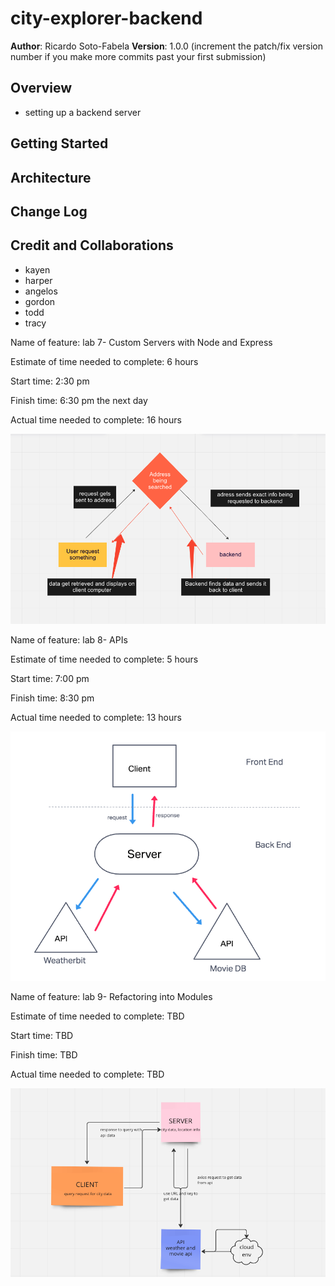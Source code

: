 # city-explorer-backend

**Author**: Ricardo Soto-Fabela
**Version**: 1.0.0 (increment the patch/fix version number if you make more commits past your first submission)

## Overview
* setting up a backend server
<!-- Provide a high level overview of what this application is and why you are building it, beyond the fact that it's an assignment for this class. (i.e. What's your problem domain?) -->

## Getting Started
<!-- What are the steps that a user must take in order to build this app on their own machine and get it running? -->

## Architecture
<!-- Provide a detailed description of the application design. What technologies (languages, libraries, etc) you're using, and any other relevant design information. -->

## Change Log
<!-- Use this area to document the iterative changes made to your application as each feature is successfully implemented. Use time stamps. Here's an example:

01-01-2001 4:59pm - Application now has a fully-functional express server, with a GET route for the location resource. -->

## Credit and Collaborations

* kayen
* harper
* angelos
* gordon
* todd
* tracy




Name of feature: lab 7- Custom Servers with Node and Express

Estimate of time needed to complete: 6 hours

Start time: 2:30 pm

Finish time: 6:30 pm the next day

Actual time needed to complete: 16 hours

![alt text](wrrclab7.png)


Name of feature: lab 8- APIs

Estimate of time needed to complete: 5 hours

Start time: 7:00 pm

Finish time: 8:30 pm

Actual time needed to complete: 13 hours

![alt text](wrrclab8.png)

Name of feature: lab 9- Refactoring into Modules

Estimate of time needed to complete: TBD

Start time: TBD

Finish time: TBD

Actual time needed to complete: TBD

![alt text](wrrclab9.png)
